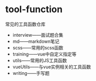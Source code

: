 # tool-function
常见的工具函数仓库
+ interview——面试题合集
+ md——markdown笔记
+ scss——常用的scss函数
+ training——vue中自定义指定等
+ utils——常用的JS工具函数
+ vueUtils——与vue实例相关的工具函数
+ writing——手写题
